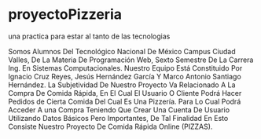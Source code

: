 # proyectoPizzeria
una practica para estar al tanto de las tecnologias

Somos Alumnos Del Tecnológico Nacional De México Campus  Ciudad Valles, De La Materia De Programación Web, Sexto Semestre De La Carrera Ing. En Sistemas Computacionales. Nuestro Equipo Está Constituido Por Ignacio Cruz Reyes, Jesús Hernández García Y Marco Antonio Santiago Hernández. La Subjetividad De Nuestro Proyecto Va Relacionado A La Compra De Comida Rápida, En El Cual El Usuario O Cliente Podrá Hacer Pedidos de Cierta Comida Del Cual Es Una Pizzería. Para Lo Cual Podrá Acceder A una Compra Teniendo Que Crear Una Cuenta De Usuario Utilizando Datos Básicos Pero Importantes, De Tal Finalidad En Esto Consiste Nuestro Proyecto De Comida Rápida Online (PIZZAS).
